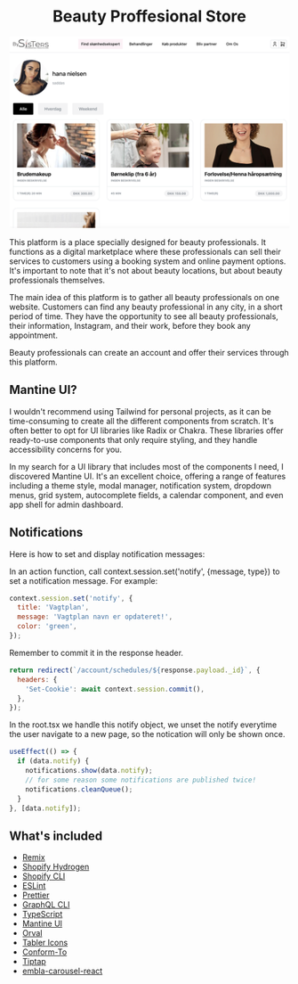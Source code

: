 <h1 align="center">Beauty Proffesional Store</h1>

<p align="center">
  <img src="https://github.com/jamalsoueidan/booking-store/blob/main/screens/artist.png?raw=true" width="600"/>
</p>

This platform is a place specially designed for beauty professionals. It functions as a digital marketplace where these professionals can sell their services to customers using a booking system and online payment options. It's important to note that it's not about beauty locations, but about beauty professionals themselves.

The main idea of this platform is to gather all beauty professionals on one website. Customers can find any beauty professional in any city, in a short period of time. They have the opportunity to see all beauty professionals, their information, Instagram, and their work, before they book any appointment.

Beauty professionals can create an account and offer their services through this platform.

## Mantine UI?

I wouldn't recommend using Tailwind for personal projects, as it can be time-consuming to create all the different components from scratch. It's often better to opt for UI libraries like Radix or Chakra. These libraries offer ready-to-use components that only require styling, and they handle accessibility concerns for you.

In my search for a UI library that includes most of the components I need, I discovered Mantine UI. It's an excellent choice, offering a range of features including a theme style, modal manager, notification system, dropdown menus, grid system, autocomplete fields, a calendar component, and even app shell for admin dashboard.

## Notifications

Here is how to set and display notification messages:

In an action function, call context.session.set('notify', {message, type}) to set a notification message. For example:

```js
context.session.set('notify', {
  title: 'Vagtplan',
  message: 'Vagtplan navn er opdateret!',
  color: 'green',
});
```

Remember to commit it in the response header.

```js
return redirect(`/account/schedules/${response.payload._id}`, {
  headers: {
    'Set-Cookie': await context.session.commit(),
  },
});
```

In the root.tsx we handle this notify object, we unset the notify everytime the user navigate to a new page, so the notication will only be shown once.

```js
useEffect(() => {
  if (data.notify) {
    notifications.show(data.notify);
    // for some reason some notifications are published twice!
    notifications.cleanQueue();
  }
}, [data.notify]);
```

## What's included

- [Remix](https://www.npmjs.com/package/remix)
- [Shopify Hydrogen](https://www.npmjs.com/package/@shopify/hydrogen)
- [Shopify CLI](https://www.npmjs.com/package/@shopify/cli)
- [ESLint](https://www.npmjs.com/package/eslint)
- [Prettier](https://www.npmjs.com/package/prettier)
- [GraphQL CLI](https://www.npmjs.com/package/@graphql-codegen/cli)
- [TypeScript](https://www.npmjs.com/package/typescript)
- [Mantine UI](https://www.npmjs.com/package/@mantine/core)
- [Orval](https://www.npmjs.com/package/orval)
- [Tabler Icons](https://www.npmjs.com/package/@tabler/icons)
- [Conform-To](https://github.com/edmundhung/conform)
- [Tiptap](https://github.com/ueberdosis/tiptap)
- [embla-carousel-react](https://www.npmjs.com/package/embla-carousel-react)
